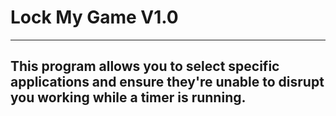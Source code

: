 # Lock My Game V1.0
---------------------------------------------------------------------------------------------------------
This program allows you to select specific applications and ensure they're unable to disrupt you working while a timer is running.
---------------------------------------------------------------------------------------------------------
